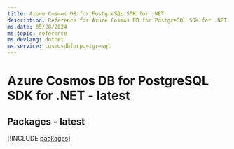 ```yaml
---
title: Azure Cosmos DB for PostgreSQL SDK for .NET
description: Reference for Azure Cosmos DB for PostgreSQL SDK for .NET
ms.date: 05/28/2024
ms.topic: reference
ms.devlang: dotnet
ms.service: cosmosdbforpostgresql
---
```

# Azure Cosmos DB for PostgreSQL SDK for .NET - latest
## Packages - latest
[!INCLUDE [packages](cosmos-db-for-postgresql-index.md)]